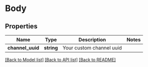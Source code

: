 # Body

## Properties
Name | Type | Description | Notes
------------ | ------------- | ------------- | -------------
**channel_uuid** | **string** | Your custom channel uuid | 

[[Back to Model list]](../README.md#documentation-for-models) [[Back to API list]](../README.md#documentation-for-api-endpoints) [[Back to README]](../README.md)


